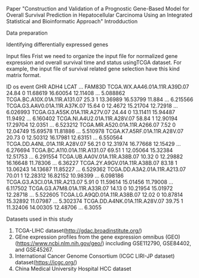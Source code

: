 Paper "Construction and Validation of a Prognostic Gene-Based Model for Overall Survival Prediction in Hepatocellular Carcinoma Using an Integrated Statistical and Bioinformatic Approach"
Introdduction 


Data preparation

Identifying differentially expressed genes 

Input files
Frist we need to organize the input file for normalized gene expression and overall survival time and status usingTCGA dataset. For example, the input file of survival related gene selection have this kind matrix format.

ID	os	event	GHR	ADH4	LCAT	…	FAM83D
TCGA.WX.AA46.01A.11R.A39D.07	24.84	0	11.68619	16.60054	12.11408	…	5.088862
TCGA.BC.A10X.01A.11R.A131.07	25.3	1	13.36989	16.53799	11.884	…	6.215566
TCGA.G3.AAV0.01A.11R.A37K.07	15.64	0	12.4672	15.21704	12.72918	…	6.026993
TCGA.G3.A5SK.01A.11R.A27V.07	24.44	0	13.11411	15.94487	11.9492	…	6.160402
TCGA.NI.A4U2.01A.11R.A28V.07	58.84	1	12.90194	17.29704	12.0351	…	6.523212
TCGA.MR.A520.01A.11R.A266.07	7.52	0	12.04749	15.69578	11.81886	…	5.510978
TCGA.K7.A5RF.01A.11R.A28V.07	20.73	0	12.50312	16.17981	12.63151	…	6.550564
TCGA.DD.A4NL.01A.11R.A28V.07	56.21	0	12.31974	16.77668	12.15429	…	6.276694
TCGA.BC.A110.01A.11R.A131.07	69.51	1	12.05064	15.32384	12.51753	…	6.291554
TCGA.UB.AA0V.01A.11R.A38B.07	10.32	0	12.29882	16.16648	11.78306	…	6.36227
TCGA.2Y.A9GV.01A.11R.A38B.07	83.18	1	13.06243	14.13687	11.85227	…	6.529362
TCGA.DD.A3A2.01A.11R.A213.07	70.01	1	12.28312	16.82152	10.98399	…	6.098186
TCGA.G3.A3CI.01A.11R.A213.07	5.91	0	11.59614	15.01456	11.79008	…	6.117502
TCGA.G3.A7M8.01A.11R.A33R.07	14.13	0	10.21954	15.01972	12.28718	…	5.522605
TCGA.LG.A9QD.01A.11R.A38B.07	12.02	0	10.87814	15.32892	11.07987	…	5.302374
TCGA.DD.A4NK.01A.11R.A28V.07	39.75	1	11.32406	14.00305	12.48706	…	6.3055



Datasets used in this study
1. TCGA-LIHC dataset(http://gdac.broadinstitute.org/)
2. GEne expression profiles from the gene expression omnibus (GEO)(https://www.ncbi.nlm.nih.gov/geo/) inccluding GSE112790, GSE84402, and GSE45267.
3. International Cancer Genome Consortium (ICGC LIRI-JP dataset) dataset(https://icgc.org/)
4. China Medical University Hospital HCC dataset




